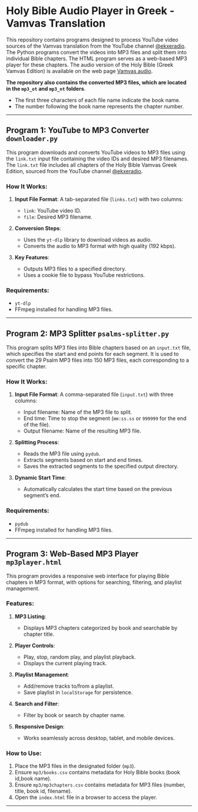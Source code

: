 
# Holy Bible Audio Player in Greek - Vamvas Translation

This repository contains programs designed to process YouTube video sources of the Vamvas translation from the YouTube channel [@ekxeradio](https://www.youtube.com/@ekxeradio). The Python programs convert the videos into MP3 files and split them into individual Bible chapters. The HTML program serves as a web-based MP3 player for these chapters. The audio version of the Holy Bible (Greek Vamvas Edition) is available on the web page [Vamvas audio](https://ebible.gr/mp3player.html).

**The repository also contains the converted MP3 files, which are located in the `mp3_ot` and `mp3_nt` folders**.

- The first three characters of each file name indicate the book name.
- The number following the book name represents the chapter number.

---

## Program 1: YouTube to MP3 Converter `downloader.py`

This program downloads and converts YouTube videos to MP3 files using the `link.txt` input file containing the video IDs and desired MP3 filenames. The `link.txt` file includes all chapters of the Holy Bible Vamvas Greek Edition, sourced from the YouTube channel [@ekxeradio](https://www.youtube.com/@ekxeradio).

### How It Works:
1. **Input File Format**: A tab-separated file (`links.txt`) with two columns:
   - `link`: YouTube video ID.
   - `file`: Desired MP3 filename.

2. **Conversion Steps**:
   - Uses the `yt-dlp` library to download videos as audio.
   - Converts the audio to MP3 format with high quality (192 kbps).

3. **Key Features**:
   - Outputs MP3 files to a specified directory.
   - Uses a cookie file to bypass YouTube restrictions.

### Requirements:
- `yt-dlp`
- FFmpeg installed for handling MP3 files.

---

## Program 2: MP3 Splitter `psalms-splitter.py`

This program splits MP3 files into Bible chapters based on an `input.txt` file, which specifies the start and end points for each segment. It is used to convert the 29 Psalm MP3 files into 150 MP3 files, each corresponding to a specific chapter.

### How It Works:
1. **Input File Format**: A comma-separated file (`input.txt`) with three columns:
   - Input filename: Name of the MP3 file to split.
   - End time: Time to stop the segment (`mm:ss.ss` or `999999` for the end of the file).
   - Output filename: Name of the resulting MP3 file.

2. **Splitting Process**:
   - Reads the MP3 file using `pydub`.
   - Extracts segments based on start and end times.
   - Saves the extracted segments to the specified output directory.

3. **Dynamic Start Time**:
   - Automatically calculates the start time based on the previous segment’s end.

### Requirements:
- `pydub`
- FFmpeg installed for handling MP3 files.

---

## Program 3: Web-Based MP3 Player `mp3player.html`

This program provides a responsive web interface for playing Bible chapters in MP3 format, with options for searching, filtering, and playlist management.

### Features:
1. **MP3 Listing**:
   - Displays MP3 chapters categorized by book and searchable by chapter title.

2. **Player Controls**:
   - Play, stop, random play, and playlist playback.
   - Displays the current playing track.

3. **Playlist Management**:
   - Add/remove tracks to/from a playlist.
   - Save playlist in `localStorage` for persistence.

4. **Search and Filter**:
   - Filter by book or search by chapter name.

5. **Responsive Design**:
   - Works seamlessly across desktop, tablet, and mobile devices.

### How to Use:
1. Place the MP3 files in the designated folder (`mp3`).
2. Ensure `mp3/books.csv` contains metadata for Holy Bible books (book id,book name).
3. Ensure `mp3/mp3chapters.csv` contains metadata for MP3 files (number, title, book id, filename).
4. Open the `index.html` file in a browser to access the player.

---

